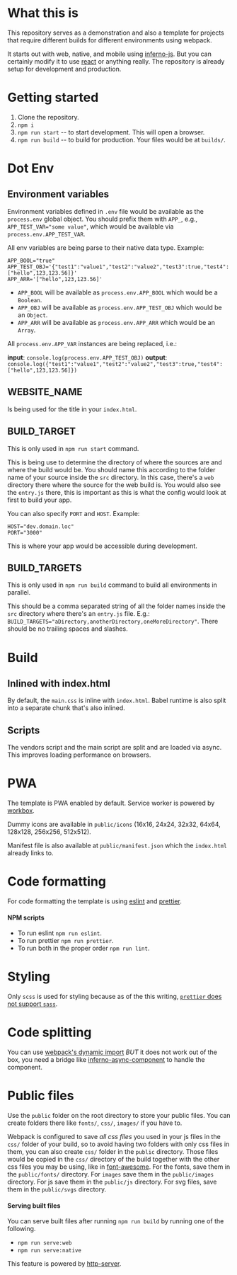 <!-- @format -->

# What this is

This repository serves as a demonstration and also a template for projects that require different builds for different environments using webpack.

It starts out with web, native, and mobile using [inferno-js](https://github.com/infernojs/inferno). But you can certainly modify it to use [react](https://github.com/facebook/react) or anything really. The repository is already setup for development and production.

# Getting started

1. Clone the repository.
2. `npm i`
3. `npm run start` -- to start development. This will open a browser.
4. `npm run build` -- to build for production. Your files would be at `builds/`.

# Dot Env

## Environment variables

Environment variables defined in `.env` file would be available as the `process.env` global object. You should prefix them with `APP_`, e.g., `APP_TEST_VAR="some value"`, which would be available via `process.env.APP_TEST_VAR`.

All env variables are being parse to their native data type. Example:

```
APP_BOOL="true"
APP_TEST_OBJ='{"test1":"value1","test2":"value2","test3":true,"test4":["hello",123,123.56]}'
APP_ARR='["hello",123,123.56]'
```

- `APP_BOOL` will be available as `process.env.APP_BOOL` which would be a `Boolean`.
- `APP_OBJ` will be available as `process.env.APP_TEST_OBJ` which would be an `Object`.
- `APP_ARR` will be available as `process.env.APP_ARR` which would be an `Array`.

All `process.env.APP_VAR` instances are being replaced, i.e.:

**input**: `console.log(process.env.APP_TEST_OBJ)`
**output**: `console.log({"test1":"value1","test2":"value2","test3":true,"test4":["hello",123,123.56]})`

## WEBSITE_NAME

Is being used for the title in your `index.html`.

## BUILD_TARGET

This is only used in `npm run start` command.

This is being use to determine the directory of where the sources are and where the build would be. You should name this according to the folder name of your source inside the `src` directory. In this case, there's a `web` directory there where the source for the web build is. You would also see the `entry.js` there, this is important as this is what the config would look at first to build your app.

You can also specify `PORT` and `HOST`. Example:

```
HOST="dev.domain.loc"
PORT="3000"
```

This is where your app would be accessible during development.

## BUILD_TARGETS

This is only used in `npm run build` command to build all environments in parallel.

This should be a comma separated string of all the folder names inside the `src` directory where there's an `entry.js` file. E.g.: `BUILD_TARGETS="aDirectory,anotherDirectory,oneMoreDirectory"`. There should be no trailing spaces and slashes.

# Build

## Inlined with index.html

By default, the `main.css` is inline with `index.html`. Babel runtime is also split into a separate chunk that's also inlined.

## Scripts

The vendors script and the main script are split and are loaded via async. This improves loading performance on browsers.

# PWA

The template is PWA enabled by default. Service worker is powered by [workbox](https://github.com/GoogleChrome/workbox).

Dummy icons are available in `public/icons` (16x16, 24x24, 32x32, 64x64, 128x128, 256x256, 512x512).

Manifest file is also available at `public/manifest.json` which the `index.html` already links to.

# Code formatting

For code formatting the template is using [eslint](https://github.com/eslint/eslint) and [prettier](https://github.com/prettier/prettier).

#### NPM scripts

- To run eslint `npm run eslint`.
- To run prettier `npm run prettier`.
- To run both in the proper order `npm run lint`.

# Styling

Only `scss` is used for styling because as of the this writing, [`prettier` does not support `sass`](https://github.com/prettier/prettier/issues/4948).

# Code splitting

You can use [webpack's dynamic import](https://webpack.js.org/guides/code-splitting/#dynamic-imports) _BUT_ it does not work out of the box, you need a bridge like [inferno-async-component](https://github.com/aprilmintacpineda/inferno-async-component) to handle the component.

# Public files

Use the `public` folder on the root directory to store your public files. You can create folders there like `fonts/`, `css/`, `images/` if you have to.

Webpack is configured to save _all css files_ you used in your js files in the `css/` folder of your build, so to avoid having two folders with only css files in them, you can also create `css/` folder in the `public` directory. Those files would be copied in the `css/` directory of the build together with the other css files you may be using, like in [font-awesome](https://www.npmjs.com/package/font-awesome). For the fonts, save them in the `public/fonts/` directory. For `images` save them in the `public/images` directory. For js save them in the `public/js` directory. For svg files, save them in the `public/svgs` directory.

#### Serving built files

You can serve built files after running `npm run build` by running one of the following.

- `npm run serve:web`
- `npm run serve:native`

This feature is powered by [http-server](https://github.com/indexzero/http-server).
